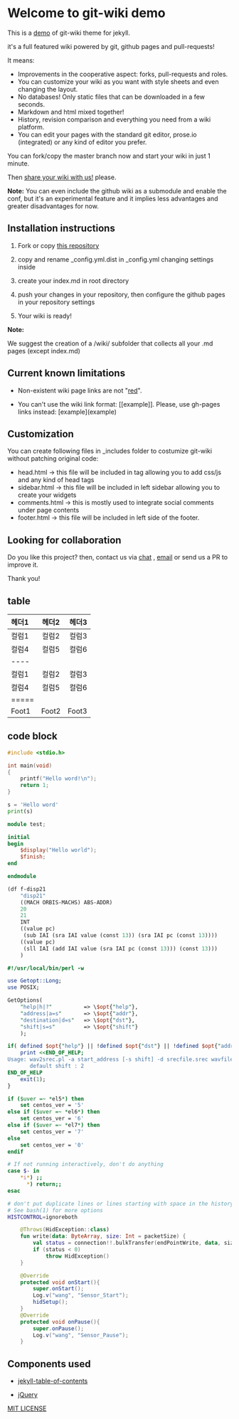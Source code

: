 # Welcome to git-wiki demo

This is a [demo](wiki/Demo.md) of git-wiki theme for jekyll.

it's a full featured wiki powered by git, github pages and pull-requests!

It means: 

* Improvements in the cooperative aspect: forks, pull-requests and roles.
* You can customize your wiki as you want with style sheets and even changing the layout.
* No databases! Only static files that can be downloaded in a few seconds.
* Markdown and html mixed together!
* History, revision comparison and everything you need from a wiki platform.
* You can edit your pages with the standard git editor, prose.io (integrated) or any kind of editor you prefer.

You can fork/copy the master branch now and start your wiki in just 1 minute.

Then [share your wiki with us!](wiki/Showreel.md) please.

**Note:**
You can even include the github wiki as a submodule and enable the conf, but it's an experimental feature and it implies less advantages and greater disadvantages for now.

## Installation instructions

1. Fork or copy [this repository](https://github.com/drassil/git-wiki)

2. copy and rename _config.yml.dist in _config.yml changing settings inside

3. create your index.md in root directory

4. push your changes in your repository, then configure the github pages in your repository settings

5. Your wiki is ready!

**Note:**

We suggest the creation of a /wiki/ subfolder that collects all your .md pages (except index.md)

## Current known limitations

* Non-existent wiki page links are not "[red](wiki/red.md)".

* You can't use the wiki link format: [[example]]. Please, use gh-pages links instead: \[example\](example) 

## Customization

You can create following files in _includes folder to costumize git-wiki without patching original code:

* head.html  -> this file will be included in <head> tag allowing you to add css/js and any kind of head tags
* sidebar.html -> this file will be included in left sidebar allowing you to create your widgets
* comments.html -> this is mostly used to integrate social comments under page contents
* footer.html -> this file will be included in left side of the footer.

## Looking for collaboration

Do you like this project? then, contact us via [chat](https://gitter.im/Drassil/general?utm_source=share-link&utm_medium=link&utm_campaign=share-link) , <a href="mailto:staff-drassil@googlegroups.com">email</a>  or send us a PR to improve it.

Thank you!

## table

| 헤더1 | 헤더2 | 헤더3 |
|:--------|:-------:|--------:|
| 컬럼1   | 컬럼2   | 컬럼3   |
| 컬럼4   | 컬럼5   | 컬럼6   |
|----
| 컬럼1   | 컬럼2   | 컬럼3   |
| 컬럼4   | 컬럼5   | 컬럼6   |
|=====
| Foot1   | Foot2   | Foot3

## code block

~~~~ c
#include <stdio.h>

int main(void)
{
    printf("Hello word!\n");
    return 1;
}
~~~~

~~~~ python
s = 'Hello word'
print(s)
~~~~

~~~~ verilog
module test;

initial
begin
    $display("Hello world");
    $finish;
end

endmodule
~~~~

~~~~ scheme
(df f-disp21
    "disp21"
    ((MACH ORBIS-MACHS) ABS-ADDR)
    20
    21
    INT
    ((value pc)
     (sub IAI (sra IAI value (const 13)) (sra IAI pc (const 13))))
    ((value pc)
     (sll IAI (add IAI value (sra IAI pc (const 13))) (const 13)))
    )
~~~~

~~~~ perl
#!/usr/local/bin/perl -w

use Getopt::Long;
use POSIX;

GetOptions(
    "help|h|?"          => \$opt{"help"},
    "address|a=s"       => \$opt{"addr"},
    "destination|d=s"   => \$opt{"dst"},
    "shift|s=s"         => \$opt{"shift"}
    );

if( defined $opt{"help"} || !defined $opt{"dst"} || !defined $opt{"addr"}){
    print <<END_OF_HELP;
Usage: wav2srec.pl -a start_address [-s shift] -d srecfile.srec wavfile1.wav [wavfile2.wav [...]]
       default shift : 2
END_OF_HELP
    exit(1);
}
~~~~

~~~~ csh
if ($uver =~ *el5*) then
    set centos_ver = '5'
else if ($uver =~ *el6*) then
    set centos_ver = '6'
else if ($uver =~ *el7*) then
    set centos_ver = '7'
else
    set centos_ver = '0'
endif
~~~~

~~~~ bash
# If not running interactively, don't do anything
case $- in
    *i*) ;;
      *) return;;
esac

# don't put duplicate lines or lines starting with space in the history.
# See bash(1) for more options
HISTCONTROL=ignoreboth
~~~~

~~~~ kotlin
    @Throws(HidException::class)
    fun write(data: ByteArray, size: Int = packetSize) {
        val status = connection!!.bulkTransfer(endPointWrite, data, size, write_timeout)
        if (status < 0)
            throw HidException()
    }
~~~~

~~~~ java
    @Override
    protected void onStart(){
        super.onStart();
        Log.v("wang", "Sensor_Start");
        hidSetup();
    }
    @Override
    protected void onPause(){
        super.onPause();
        Log.v("wang", "Sensor_Pause");
    }
~~~~



## Components used

- [jekyll-table-of-contents](https://github.com/ghiculescu/jekyll-table-of-contents)

- [jQuery](https://jquery.com/)


[MIT LICENSE](LICENSE)
